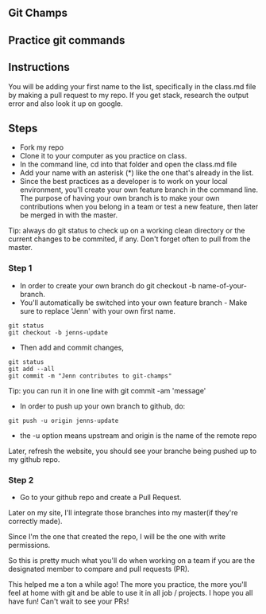 ## Git Champs
## Practice git commands
## Instructions
You will be adding your first name to the list, specifically in the class.md file by making a pull request to my repo. If you get stack, research the output error and also look it up on google. 

## Steps
- Fork my repo
- Clone it to your computer as you practice on class.
- In the command line, cd into that folder and open the class.md file
- Add your name with an asterisk (*) like the one that's already in the list.
- Since the best practices as a developer is to work on your local environment, you'll create your own feature branch in the command line. The purpose of having your own branch is to make your own contributions when you belong in a team or test a new feature, then later be merged in with the master.

Tip: always do git status to check up on a working clean directory or the current changes to be commited, if any. Don't forget often to pull from the master.

### Step 1
- In order to create your own branch do git checkout -b name-of-your-branch. 
- You'll automatically be switched into your own feature branch - Make sure to replace 'Jenn' with your own first name.
```
git status
git checkout -b jenns-update
```
- Then add and commit changes,
```
git status
git add --all
git commit -m "Jenn contributes to git-champs"
```
Tip: you can run it in one line with git commit -am 'message'

- In order to push up your own branch to github, do:

```
git push -u origin jenns-update
```
- the -u option means upstream and origin is the name of the remote repo

Later, refresh the website, you should see your branche being pushed up to my github repo.

### Step 2
- Go to your github repo and create a Pull Request.

Later on my site, I'll integrate those branches into my master(if they're correctly made). 

Since I'm the one that created the repo, I will be the one with write permissions. 

So this is pretty much what you'll do when working on a team if you are the designated member to compare and pull requests (PR).

This helped me a ton a while ago! The more you practice, the more you'll feel at home with git and be able to use it in all job / projects. I hope you all have fun! Can't wait to see your PRs!





